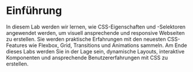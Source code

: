 # Einführung

In diesem Lab werden wir lernen, wie CSS-Eigenschaften und -Selektoren angewendet werden, um visuell ansprechende und responsive Webseiten zu erstellen. Sie werden praktische Erfahrungen mit den neuesten CSS-Features wie Flexbox, Grid, Transitions und Animations sammeln. Am Ende dieses Labs werden Sie in der Lage sein, dynamische Layouts, interaktive Komponenten und ansprechende Benutzererfahrungen mit CSS zu erstellen.
